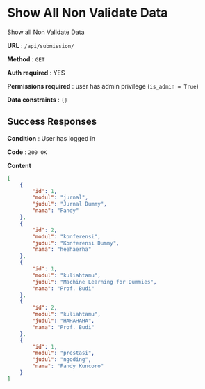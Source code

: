 # Show All Non Validate Data 

Show all Non Validate Data

**URL** : `/api/submission/`

**Method** : `GET`

**Auth required** : YES

**Permissions required** : user has admin privilege (`is_admin = True`)

**Data constraints** : `{}`

## Success Responses

**Condition** : User has logged in

**Code** : `200 OK`

**Content**

```json
[
    {
        "id": 1,
        "modul": "jurnal",
        "judul": "Jurnal Dummy",
        "nama": "Fandy"
    },
    {
        "id": 2,
        "modul": "konferensi",
        "judul": "Konferensi Dummy",
        "nama": "heehaerha"
    },
    {
        "id": 1,
        "modul": "kuliahtamu",
        "judul": "Machine Learning for Dummies",
        "nama": "Prof. Budi"
    },
    {
        "id": 2,
        "modul": "kuliahtamu",
        "judul": "HAHAHAHA",
        "nama": "Prof. Budi"
    },
    {
        "id": 1,
        "modul": "prestasi",
        "judul": "ngoding",
        "nama": "Fandy Kuncoro"
    }
]
```